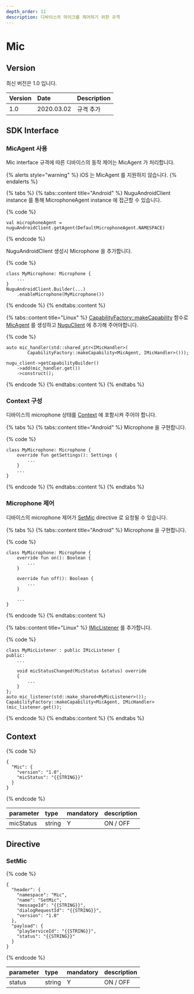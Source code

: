 ```yaml
---
depth_order: 11
description: 디바이스의 마이크를 제어하기 위한 규격
---
```


# Mic

## Version

최신 버전은 1.0 입니다.

| Version | Date       | Description |
|:--------|:-----------|:------------|
| 1.0     | 2020.03.02 | 규격 추가       |

## SDK Interface

### MicAgent 사용

Mic interface 규격에 따른 디바이스의 동작 제어는 MicAgent 가 처리합니다.

{% alerts style="warning" %}
iOS 는 MicAgent 를 지원하지 않습니다.
{% endalerts %}

{% tabs %}
{% tabs::content title="Android" %}
NuguAndroidClient instance 를 통해 MicrophoneAgent instance 에 접근할 수 있습니다.

{% code %}
```text
val microphoneAgent = nuguAndroidClient.getAgent(DefaultMicrophoneAgent.NAMESPACE)
```
{% endcode %}

NuguAndroidClient 생성시 Microphone 을 추가합니다.

{% code %}
```text
class MyMicrophone: Microphone {
    ...
}
NuguAndroidClient.Builder(...)
    .enableMicrophone(MyMicrophone())
```
{% endcode %}
{% endtabs::content %}

{% tabs::content title="Linux" %}
[CapabilityFactory::makeCapability](https://nugu-developers.github.io/nugu-linux/classNuguCapability_1_1CapabilityFactory.html#a46d96b1bc96903f02905c92ba8794bf6) 함수로 [MicAgent](https://nugu-developers.github.io/nugu-linux/classNuguCapability_1_1IMicHandler.html) 를 생성하고 [NuguClient](https://nugu-developers.github.io/nugu-linux/classNuguClientKit_1_1NuguClient.html) 에 추가해 주어야합니다.

{% code %}
```text
auto mic_handler(std::shared_ptr<IMicHandler>(
        CapabilityFactory::makeCapability<MicAgent, IMicHandler>()));

nugu_client->getCapabilityBuilder()
    ->add(mic_handler.get())
    ->construct();
```
{% endcode %}
{% endtabs::content %}
{% endtabs %}

### Context 구성

디바이스의 microphone 상태를 [Context](mic#context) 에 포함시켜 주어야 합니다.

{% tabs %}
{% tabs::content title="Android" %}
Microphone 을 구현합니다.

{% code %}
```text
class MyMicrophone: Microphone {
    override fun getSettings(): Settings {
        ...
    }
    ...
}
```
{% endcode %}
{% endtabs::content %}
{% endtabs %}

### Microphone 제어

디바이스의 microphone 제어가 [SetMic](mic#setmic) directive 로 요청될 수 있습니다.

{% tabs %}
{% tabs::content title="Android" %}
Microphone 을 구현합니다.

{% code %}
```text
class MyMicrophone: Microphone {
    override fun on(): Boolean {
        ...
    }

    override fun off(): Boolean {
        ...
    }

    ...
}
```
{% endcode %}
{% endtabs::content %}

{% tabs::content title="Linux" %}
[IMicListener](https://nugu-developers.github.io/nugu-linux/classNuguCapability_1_1IMicListener.html) 를 추가합니다.

{% code %}
```text
class MyMicListener : public IMicListener {
public:
    ...

    void micStatusChanged(MicStatus &status) override
    {
        ...
    }
};
auto mic_listener(std::make_shared<MyMicListener>());
CapabilityFactory::makeCapability<MicAgent, IMicHandler>(mic_listener.get());
```
{% endcode %}
{% endtabs::content %}
{% endtabs %}

## Context

{% code %}
```text
{
  "Mic": {
    "version": "1.0",
    "micStatus": "{{STRING}}"
  }
}
```
{% endcode %}

| parameter | type   | mandatory | description |
|:----------|:-------|:----------|:------------|
| micStatus | string | Y         | ON / OFF    |

## Directive

### SetMic

{% code %}
```text
{
  "header": {
    "namespace": "Mic",
    "name": "SetMic",
    "messageId": "{{STRING}}",
    "dialogRequestId": "{{STRING}}",
    "version": "1.0"
  },
  "payload": {
    "playServiceId": "{{STRING}}",
    "status": "{{STRING}}"
  }
}
```
{% endcode %}

| parameter | type   | mandatory | description |
|:----------|:-------|:----------|:------------|
| status    | string | Y         | ON / OFF    |
